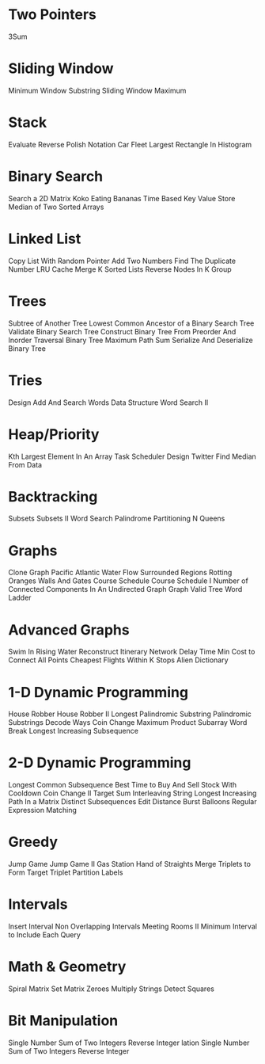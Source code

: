 # Two Pointers
3Sum
# Sliding Window
Minimum Window Substring
Sliding Window Maximum
# Stack
Evaluate Reverse Polish Notation
Car Fleet
Largest Rectangle In Histogram
# Binary Search
Search a 2D Matrix
Koko Eating Bananas
Time Based Key Value Store
Median of Two Sorted Arrays
# Linked List
Copy List With Random Pointer
Add Two Numbers
Find The Duplicate Number
LRU Cache
Merge K Sorted Lists
Reverse Nodes In K Group
# Trees
Subtree of Another Tree
Lowest Common Ancestor of a Binary Search Tree
Validate Binary Search Tree
Construct Binary Tree From Preorder And Inorder Traversal
Binary Tree Maximum Path Sum
Serialize And Deserialize Binary Tree
# Tries
Design Add And Search Words Data Structure
Word Search II
# Heap/Priority
Kth Largest Element In An Array
Task Scheduler
Design Twitter
Find Median From Data
# Backtracking
Subsets
Subsets II
Word Search
Palindrome Partitioning
N Queens
# Graphs
Clone Graph
Pacific Atlantic Water Flow
Surrounded Regions
Rotting Oranges
Walls And Gates
Course Schedule
Course Schedule I
Number of Connected Components In An Undirected Graph
Graph Valid Tree
Word Ladder
# Advanced Graphs
Swim In Rising Water
Reconstruct Itinerary
Network Delay Time
Min Cost to Connect All Points
Cheapest Flights Within K Stops
Alien Dictionary
# 1-D Dynamic Programming
House Robber
House Robber II
Longest Palindromic Substring
Palindromic Substrings
Decode Ways
Coin Change
Maximum Product Subarray
Word Break
Longest Increasing Subsequence
# 2-D Dynamic Programming
Longest Common Subsequence
Best Time to Buy And Sell Stock With Cooldown
Coin Change II
Target Sum
Interleaving String
Longest Increasing Path In a Matrix
Distinct Subsequences
Edit Distance
Burst Balloons
Regular Expression Matching
# Greedy
Jump Game
Jump Game II
Gas Station
Hand of Straights
Merge Triplets to Form Target Triplet
Partition Labels
# Intervals
Insert Interval
Non Overlapping Intervals
Meeting Rooms II
Minimum Interval to Include Each Query
# Math & Geometry
Spiral Matrix
Set Matrix Zeroes
Multiply Strings
Detect Squares
# Bit Manipulation
Single Number
Sum of Two Integers
Reverse Integer
lation
Single Number
Sum of Two Integers
Reverse Integer
